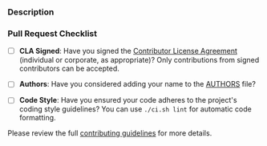 <!-- Thank you for considering a contribution to `jpegli`! -->

### Description

<!-- Please provide a brief description of the changes in this PR and any additional context (e.g., why these changes were made, related issues, etc.). -->

### Pull Request Checklist

- [ ] **CLA Signed**: Have you signed the [Contributor License Agreement](https://code.google.com/legal/individual-cla-v1.0.html) (individual or corporate, as appropriate)? Only contributions from signed contributors can be accepted.
- [ ] **Authors**: Have you considered adding your name to the [AUTHORS](AUTHORS) file?
- [ ] **Code Style**: Have you ensured your code adheres to the project's coding style guidelines? You can use `./ci.sh lint` for automatic code formatting.


Please review the full [contributing guidelines](https://github.com/google/jpegli/blob/main/CONTRIBUTING.md) for more details.
